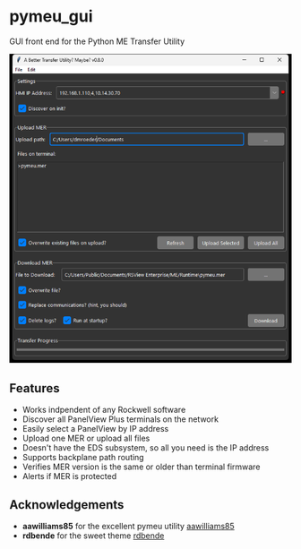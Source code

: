 # pymeu_gui
GUI front end for the Python ME Transfer Utility

![Screenshot](resources/image.png)

## Features
* Works indpendent of any Rockwell software
* Discover all PanelView Plus terminals on the network
* Easily select a PanelView by IP address
* Upload one MER or upload all files
* Doesn't have the EDS subsystem, so all you need is the IP address
* Supports backplane path routing
* Verifies MER version is the same or older than terminal firmware
* Alerts if MER is protected

## Acknowledgements
* **aawilliams85** for the excellent pymeu utility [aawilliams85](https://github.com/aawilliams85)
* **rdbende** for the sweet theme [rdbende](https://github.com/rdbende/Azure-ttk-theme)
